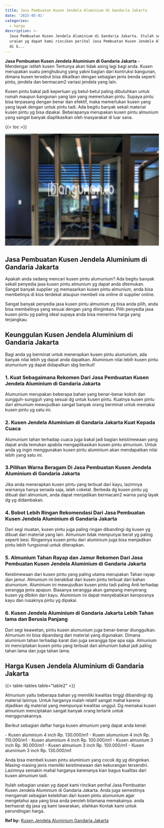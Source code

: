 ```yaml
---
title: Jasa Pembuatan Kusen Jendela Aluminium di Gandaria Jakarta
date: '2025-05-01'
categories:
  - harga
description: >-
  Jasa Pembuatan Kusen Jendela Aluminium di Gandaria Jakarta. Itulah sebagian
  uraian yg dapat kami rincikan perihal Jasa Pembuatan Kusen Jendela Aluminium
  di G...
---
```


**Jasa Pembuatan Kusen Jendela Aluminium di Gandaria Jakarta** – Mendengar istileh kusen Tentunya akan tidak asing lagi bagi anda. Kusen merupakan suatu penghubung yang yakni bagian dari kontruksi bangunan, dimana kusen tersebut bisa dikaitkan dengan sebagian jenis benda seperti pintu, jendela dan bermacam2 variasi jendela yang lain.

Kusen pintu bakal jadi keperluan yg betul-betul paling dibutuhkan untuk rumah maupun bangunan yang lain yang memerlukan pintu. Supaya pintu bisa terpasang dengan benar dan efektif, maka memerlukan kusen yang yang layak dengan untuk pintu tadi. Ada begitu banyak sekali material kusen pintu yg bisa dipakai. Beberapanya merupakan kusen pintu almunium yang sangat banyak diaplikasikan oleh masyarakat di luar sana.

{{< toc >}}

![Jasa Pembuatan Kusen Jendela Aluminium di Gandaria Jakarta](/images/harga-kusen-jendela-alumunium-12.png)

## Jasa Pembuatan Kusen Jendela Aluminium di Gandaria Jakarta

Apakah anda sedang mencari kusen pintu alumunium? Ada begitu banyak sekali penyedia jasa kusen pintu almunium yg dapat anda ditemukan. Sangat banyak supplier yg memasarkan kusen pintu almunium, anda bisa membelinya di kios terdekat ataupun membeli via online di supplier online.

Sangat banyak penyedia jasa kusen pintu almunium yg bisa anda pilih, anda bisa membelinya yang sesuai dengan yang diinginkan. Pilih penyedia jasa kusen pintu yg paling ideal supaya anda bisa menerima harga yang terjangkau.

## Keunggulan Kusen Jendela Aluminium di Gandaria Jakarta

Bagi anda yg berminat untuk menerapkan kusen pintu alumunium, ada banyak nilai lebih yg dapat anda dapatkan. Aluminium nilai lebih kusen pintu alumunium yg dapat didapatkan sbg berikut!

### 1\. Kuat Sebagaimana Rekomen Dari Jasa Pembuatan Kusen Jendela Aluminium di Gandaria Jakarta

Alumunium merupakan beberapa bahan yang benar-benar kokoh dan sungguh-sungguh yang sesuai dg untuk kusen pintu. Kuatnya kusen pintu dari almunium mewujudkan sangat banyak orang berminat untuk memakai kusen pintu yg satu ini.

### 2\. Kusen Jendela Aluminium di Gandaria Jakarta Kuat Kepada Cuaca

Alumunium tahan terhadap cuaca juga bakal jadi bagian keistimewaan yang dapat anda temukan apabila mengaplikasikan kusen pintu almunium. Untuk anda yg ingin menggunakan kusen pintu aluminium akan mendapatkan nilai lebih yang satu ini.

### 3.Pilihan Warna Beragam Di Jasa Pembuatan Kusen Jendela Aluminium di Gandaria Jakarta

Jika anda menerapkan kusen pintu yang terbuat dari kayu, lazimnya warnanya hanya senada saja, ialah cokelat. Berbeda dg kusen pintu yg dibuat dari almunium, anda dapat menjadikan bermacam2 warna yang layak dg yg didambakan.

### 4\. Bobot Lebih Ringan Rekomendasi Dari Jasa Pembuatan Kusen Jendela Aluminium di Gandaria Jakarta

Dari segi muatan, kusen pintu juga paling ringan dibandingi dg kusen yg dibuat dari material yang lain. Almunium tidak mempunyai berat yg paling seperti besi. Ringannya kusen pintu dari aluminium juga bisa menjadikan pintu lebih fungsional untuk diterapkan.

### 5\. Almunium Tahan Rayap dan Jamur Rekomen Dari Jasa Pembuatan Kusen Jendela Aluminium di Gandaria Jakarta

Keistimewaan dari kusen pintu yang paling utama merupakan Tahan rayap dan jamur. Almunium ini berakibat dari kusen pintu terbuat dari bahan alumunium. Aluminium ini mewujudkan kusen pintu tadi paling Anti terhadap serangga jenis apapun. Biasanya serangga akan gampang menyerang kusen yg dibikin dari kayu. Aluminium ini dapat menyebabkan keroposnya kayu dan rusaknya pintu yg dipakai.

### 6\. Kusen Jendela Aluminium di Gandaria Jakarta Lebih Tahan lama dan Berusia Panjang

Dari segi keawetan, pintu kusen alumunium juga benar-benar diunggulkan. Almunium ini bisa dipandang dari material yang digunakan. Dimana aluminium tahan terhadap karat dan juga serangga tipe apa saja. Almunium ini menciptakan kusen pintu yang terbuat dari almunium bakal jadi paling tahan lama dan juga tahan lama.

## Harga Kusen Jendela Aluminium di Gandaria Jakarta

{{< table-tables table="table2" >}}

Almunium yaitu beberapa bahan yg memiliki kwalitas tinggi dibandingi dg material lainnya. Untuk harganya malah relatif sangat mahal karena dijadikan dg material yang mempunyai kwalitas unggul. Dg memakai kusen almunium menciptakan sangat banyak orang tertarik untuk menggunakannya.

Berikut sebagian daftar harga kusen almunium yang dapat anda kenal:

\- Kusen aluminium 4 inch Rp. 130.000/m1 - Kusen alumunium 4 inch Rp. 110.000/m1 - Kusen aluminium 4 inch Rp. 100.000/m1 - Kusen almunium 3 inch Rp. 90.000/m1 - Kusen almunium 3 inch Rp. 100.000/m1 - Kusen aluminium 3 inch Rp. 130.000/m1

Anda bisa membeli kusen pintu aluminium yang cocok dg yg diinginkan. Masing-masing jenis memiliki keistimewaan dan kekurangan tersendiri. Lazimnya semakin mahal harganya karenanya kian bagus kualitas dari kusen almunium tadi.

Itulah sebagian uraian yg dapat kami rincikan perihal Jasa Pembuatan Kusen Jendela Aluminium di Gandaria Jakarta. Anda juga semestinya mengamati sebagian kelebihan dari kusen pintu alumunium agar mengetahui apa yang bisa anda peroleh bilamana memakainya. anda berhasrat dg jasa yg kami tawarakan, silahkan Kontak kami untuk perundingan harga.

**Ref by:** [Kusen Jendela Aluminium Gandaria Jakarta](https://id.wikipedia.org/wiki/Kusen)
